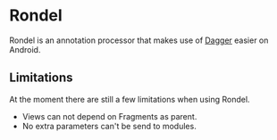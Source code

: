 # Rondel

Rondel is an annotation processor that makes use of [Dagger](http://google.github.io/dagger/) easier on Android.

## Limitations

At the moment there are still a few limitations when using Rondel.

 * Views can not depend on Fragments as parent.
 * No extra parameters can't be send to modules.
